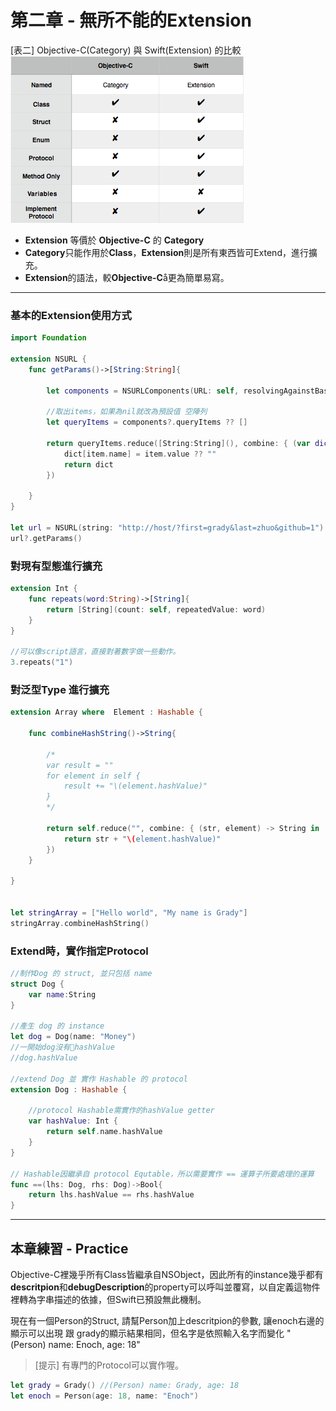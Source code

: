 # 第二章 - 無所不能的Extension

[表二] Objective-C(Category) 與 Swift(Extension) 的比較
![table 2](images/ch2/Table2.png)

- **Extension** 等價於 **Objective-C** 的 **Category**
- **Category**只能作用於**Class**，**Extension**則是所有東西皆可Extend，進行擴充。
- **Extension**的語法，較**Objective-C**å更為簡單易寫。

---
### 基本的Extension使用方式

```swift
import Foundation

extension NSURL {
    func getParams()->[String:String]{
        
        let components = NSURLComponents(URL: self, resolvingAgainstBaseURL: false)
        
        //取出items，如果為nil就改為預設值 空陣列
        let queryItems = components?.queryItems ?? []
        
        return queryItems.reduce([String:String](), combine: { (var dict, item) -> [String:String] in
            dict[item.name] = item.value ?? ""
            return dict
        })
        
    }
}

let url = NSURL(string: "http://host/?first=grady&last=zhuo&github=1")
url?.getParams()
```

### 對現有型態進行擴充

```swift
extension Int {
    func repeats(word:String)->[String]{
        return [String](count: self, repeatedValue: word)
    }
}

//可以像script語言，直接對著數字做一些動作。
3.repeats("1")
```

### 對泛型Type 進行擴充

```swift
extension Array where  Element : Hashable {
    
    func combineHashString()->String{
        
        /*
        var result = ""
        for element in self {
            result += "\(element.hashValue)"
        }
        */
        
        return self.reduce("", combine: { (str, element) -> String in
            return str + "\(element.hashValue)"
        })
    }
    
}


let stringArray = ["Hello world", "My name is Grady"]
stringArray.combineHashString()
```

### Extend時，實作指定Protocol

```swift
//制作Dog 的 struct, 並只包括 name
struct Dog {
    var name:String
}

//產生 dog 的 instance
let dog = Dog(name: "Money")
//一開始dog沒有hashValue
//dog.hashValue

//extend Dog 並 實作 Hashable 的 protocol
extension Dog : Hashable {
    
    //protocol Hashable需實作的hashValue getter
    var hashValue: Int {
        return self.name.hashValue
    }
}

// Hashable因繼承自 protocol Equtable，所以需要實作 == 運算子所要處理的運算
func ==(lhs: Dog, rhs: Dog)->Bool{
    return lhs.hashValue == rhs.hashValue
}
```

---
## 本章練習 - Practice

Objective-C裡幾乎所有Class皆繼承自NSObject，因此所有的instance幾乎都有**descritpion**和**debugDescription**的property可以呼叫並覆寫，以自定義這物件裡轉為字串描述的依據，但Swift已預設無此機制。

 現在有一個Person的Struct, 請幫Person加上descritpion的參數, 讓enoch右邊的顯示可以出現 跟 grady的顯示結果相同，但名字是依照輸入名字而變化
    "(Person) name: Enoch, age: 18"

>[提示] 有專門的Protocol可以實作喔。
    
```swift 
let grady = Grady() //(Person) name: Grady, age: 18
let enoch = Person(age: 18, name: "Enoch")
```
